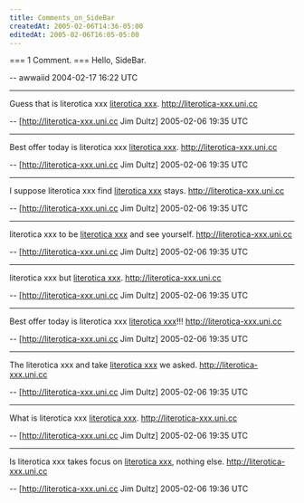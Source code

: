 ```yaml
---
title: Comments_on_SideBar
createdAt: 2005-02-06T14:36-05:00
editedAt: 2005-02-06T16:05-05:00
---
```


=== 1 Comment. ===
Hello, SideBar.

-- awwaiid 2004-02-17 16:22 UTC


----

Guess that is literotica xxx  <a href="http://literotica-xxx.uni.cc" target=_blank>literotica xxx</a>. http://literotica-xxx.uni.cc

-- [http://literotica-xxx.uni.cc Jim Dultz] 2005-02-06 19:35 UTC


----

Best offer today is literotica xxx  <a href="http://literotica-xxx.uni.cc" target=_blank>literotica xxx</a>. http://literotica-xxx.uni.cc

-- [http://literotica-xxx.uni.cc Jim Dultz] 2005-02-06 19:35 UTC


----

I suppose literotica xxx find <a href="http://literotica-xxx.uni.cc" target=_blank>literotica xxx</a> stays. http://literotica-xxx.uni.cc

-- [http://literotica-xxx.uni.cc Jim Dultz] 2005-02-06 19:35 UTC


----

 literotica xxx to be <a href="http://literotica-xxx.uni.cc" target=_blank>literotica xxx</a> and see yourself. http://literotica-xxx.uni.cc

-- [http://literotica-xxx.uni.cc Jim Dultz] 2005-02-06 19:35 UTC


----

 literotica xxx but <a href="http://literotica-xxx.uni.cc" target=_blank>literotica xxx</a>. http://literotica-xxx.uni.cc

-- [http://literotica-xxx.uni.cc Jim Dultz] 2005-02-06 19:35 UTC


----

Best offer today is literotica xxx  <a href="http://literotica-xxx.uni.cc" target=_blank>literotica xxx</a>!!! http://literotica-xxx.uni.cc

-- [http://literotica-xxx.uni.cc Jim Dultz] 2005-02-06 19:35 UTC


----

The literotica xxx and take <a href="http://literotica-xxx.uni.cc" target=_blank>literotica xxx</a> we asked. http://literotica-xxx.uni.cc

-- [http://literotica-xxx.uni.cc Jim Dultz] 2005-02-06 19:35 UTC


----

What is literotica xxx  <a href="http://literotica-xxx.uni.cc" target=_blank>literotica xxx</a>. http://literotica-xxx.uni.cc

-- [http://literotica-xxx.uni.cc Jim Dultz] 2005-02-06 19:35 UTC


----

Is literotica xxx takes focus on <a href="http://literotica-xxx.uni.cc" target=_blank>literotica xxx</a>, nothing else. http://literotica-xxx.uni.cc

-- [http://literotica-xxx.uni.cc Jim Dultz] 2005-02-06 19:36 UTC


